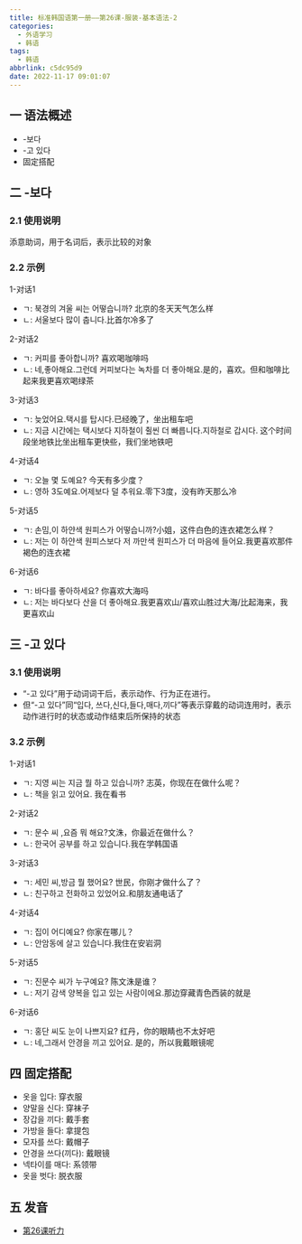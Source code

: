 ```yaml
---
title: 标准韩国语第一册——第26课-服装-基本语法-2
categories:
  - 外语学习
  - 韩语
tags:
  - 韩语
abbrlink: c5dc95d9
date: 2022-11-17 09:01:07
---
```

## 一 语法概述

* -보다
* -고 있다
* 固定搭配

<!--more-->

## 二 -보다

### 2.1 使用说明

添意助词，用于名词后，表示比较的对象

### 2.2 示例

1-对话1

* ㄱ: 북경의 겨울 씨는 어떻습니까? 北京的冬天天气怎么样
* ㄴ: 서울보다 많이 춥니다.比首尔冷多了

2-对话2

* ㄱ: 커피를 좋아합니까? 喜欢喝咖啡吗
* ㄴ: 네,좋아해요.그런데 커피보다는 녹차를 더 좋아해요.是的，喜欢。但和咖啡比起来我更喜欢喝绿茶

3-对话3

* ㄱ: 늦었어요.택시를 탑시다.已经晚了，坐出租车吧
* ㄴ: 지금 시간에는 택시보다 지하철이 췰씬 더 빠릅니다.지하철로 갑시다. 这个时间段坐地铁比坐出租车更快些，我们坐地铁吧

4-对话4

* ㄱ: 오늘 몇 도예요? 今天有多少度？
* ㄴ: 영하 3도예요.어제보다 덜 추워요.零下3度，没有昨天那么冷

5-对话5

* ㄱ: 손밈,이 하얀색 원피스가 어떻습니까?小姐，这件白色的连衣裙怎么样？
* ㄴ: 저는 이 하얀색 원피스보다 저 까만색 원피스가 더 마음에 들어요.我更喜欢那件褐色的连衣裙

6-对话6

* ㄱ: 바다를 좋아하세요? 你喜欢大海吗
* ㄴ: 저는 바다보다 산을 더 좋아해요.我更喜欢山/喜欢山胜过大海/比起海来，我更喜欢山

## 三 -고 있다

### 3.1 使用说明

* “-고 있다”用于动词词干后，表示动作、行为正在进行。
* 但“-고 있다”同“입다, 쓰다,신다,들다,매다,끼다”等表示穿戴的动词连用时，表示动作进行时的状态或动作结束后所保持的状态

### 3.2 示例

1-对话1

* ㄱ: 지영 씨는 지금 뭘 하고 있습니까? 志英，你现在在做什么呢？
* ㄴ: 책을 읽고 있어요. 我在看书

2-对话2

* ㄱ: 문수 씨 ,요즘 뭐 해요?文洙，你最近在做什么？
* ㄴ: 한국어 공부를 하고 있습니다.我在学韩国语

3-对话3

* ㄱ: 세민 씨,방금 뭘 했어요? 世民，你刚才做什么了？
* ㄴ: 친구하고 전화하고 있었어요.和朋友通电话了

4-对话4

* ㄱ:  집이 어디예요? 你家在哪儿？
* ㄴ: 안암동에 살고 있습니다.我住在安岩洞

5-对话5

* ㄱ: 진문수 씨가 누구예요? 陈文洙是谁？
* ㄴ: 저기 감색 양복을 입고 있는 사람이에요.那边穿藏青色西装的就是

6-对话6

* ㄱ: 홍단 씨도 눈이 나쁘지요? 红丹，你的眼睛也不太好吧
* ㄴ: 네,그래서 안경을 끼고 있어요. 是的，所以我戴眼镜呢

## 四 固定搭配

* 옷을 입다: 穿衣服
* 양말을 신다: 穿袜子
* 장갑을 끼다: 戴手套
* 가방을 들다: 拿提包
* 모자를 쓰다: 戴帽子
* 안경을 쓰다(끼다): 戴眼镜
* 넥타이를 매다: 系领带
* 옷을 벗다: 脱衣服

## 五 发音

* [第26课听力][1]



[1]:https://biz.cli.im/Pcview?name=https%3A%2F%2Fbiz.cli.im%2Ftest%2FMY485342%3Fcoding%3DHvGPVY%26qrurl%3Dhttp%253A%252F%252Fqr31.cn%252FHvGPVY%26gtype%3D2&time=1

